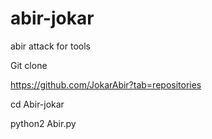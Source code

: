 # abir-jokar
abir attack for tools

Git clone

https://github.com/JokarAbir?tab=repositories

cd Abir-jokar

python2 Abir.py
